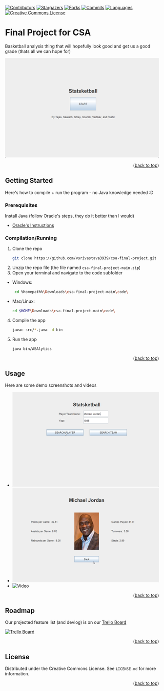 <!-- PROJECT SHIELDS -->
[![Contributors][contributors-shield]][contributors-url]
[![Stargazers][stars-shield]][stars-url]
[![Forks][forks-shield]][forks-url]
[![Commits][commits-shield]][commits-url]
[![Languages][languages-shield]][languages-url]
[![Creative Commons License][license-shield]][license-url]

<!-- ABOUT THE PROJECT -->
# Final Project for CSA

Basketball analysis thing that will hopefully look good and get us a good grade (thats all we can hope for)

![Screenshot 1](demos/screenshot1.png)

<p align="right">(<a href="#top">back to top</a>)</p>


<!-- GETTING STARTED -->
## Getting Started

Here's how to compile + run the program - no Java knowledge needed :D

### Prerequisites

Install Java (follow Oracle's steps, they do it better than I would)
* [Oracle's Instructions](https://www.java.com/en/download/help/windows_manual_download.html)

### Compilation/Running

1. Clone the repo
   ```sh
   git clone https://github.com/vsrivastava3939/csa-final-project.git
   ```
2. Unzip the repo file (the file named `csa-final-project-main.zip`)
3. Open your terminal and navigate to the code subfolder
* Windows: 
    ```sh
     cd %homepath%\Downloads\csa-final-project-main\code\
     ```
 * Mac/Linux:
     ```sh
     cd $HOME\Downloads\csa-final-project-main\code\
     ```
4. Compile the app
     ```sh
     javac src/*.java -d bin
     ```
5. Run the app
     ```sh
     java bin/ABAlytics
     ```

<p align="right">(<a href="#top">back to top</a>)</p>


<!-- USAGE EXAMPLES -->
## Usage

Here are some demo screenshots and videos

* ![Screenshot2](demos/screenshot2.png)
* ![Screenshot3](demos/screenshot3.png)
* ![Video]()

<p align="right">(<a href="#top">back to top</a>)</p>


<!-- ROADMAP -->
## Roadmap

Our projected feature list (and devlog) is on our [Trello Board](https://trello.com/b/bHBmPCi3/project-dev-board)

[<img src="https://i.imgur.com/vJEYkkm.png" alt="Trello Board" width="200"/>](https://trello.com/b/bHBmPCi3/project-dev-board)

<p align="right">(<a href="#top">back to top</a>)</p>


<!-- LICENSE -->
## License

Distributed under the Creative Commons License. See `LICENSE.md` for more information.

<p align="right">(<a href="#top">back to top</a>)</p>

<!-- MARKDOWN LINKS & IMAGES -->
[contributors-shield]: https://img.shields.io/github/contributors/vsrivastava3939/csa-final-project?logo=GitHub&style=for-the-badge
[contributors-url]: https://github.com/vsrivastava3939/csa-final-project/graphs/contributors
[forks-shield]: https://img.shields.io/github/forks/vsrivastava3939/csa-final-project?logo=Git&style=for-the-badge
[forks-url]: https://github.com/vsrivastava3939/csa-final-project/network/members
[stars-shield]: https://img.shields.io/github/stars/vsrivastava3939/csa-final-project?logo=GitHub&style=for-the-badge
[stars-url]: https://github.com/vsrivastava3939/csa-final-project/stargazers
[commits-shield]: https://img.shields.io/github/commit-activity/w/vsrivastava3939/csa-final-project?logo=Git&style=for-the-badge
[commits-url]: https://github.com/vsrivastava3939/csa-final-project/commits
[license-shield]: https://img.shields.io/github/license/vsrivastava3939/csa-final-project?logo=Creative&20Commons&style=for-the-badge
[license-url]: https://github.com/vsrivastava3939/csa-final-project/blob/master/LICENSE.md
[languages-shield]: https://img.shields.io/github/languages/top/vsrivastava3939/csa-final-project?logo=Java&style=for-the-badge
[languages-url]: https://www.java.com/en/
